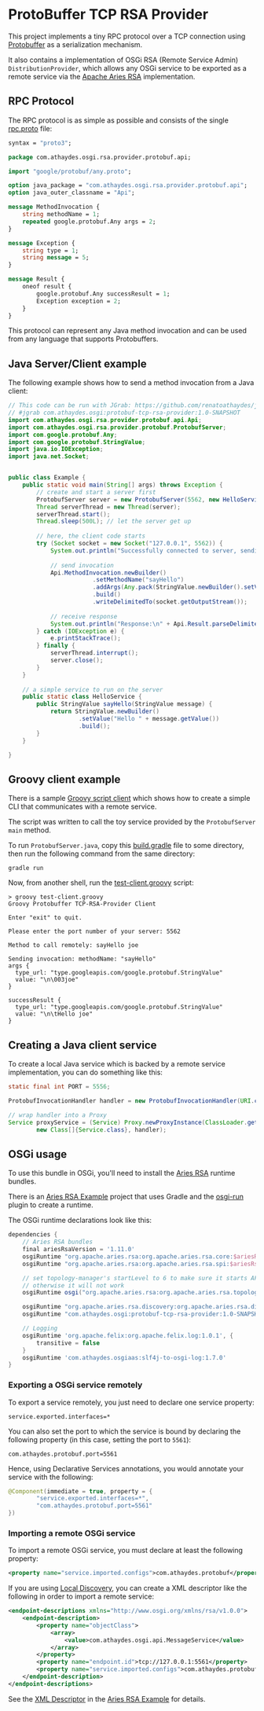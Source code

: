 # ProtoBuffer TCP RSA Provider

This project implements a tiny RPC protocol over a TCP connection using
[Protobuffer](https://developers.google.com/protocol-buffers/) as a serialization mechanism.

It also contains a implementation of OSGi RSA (Remote Service Admin) 
`DistributionProvider`, which allows any OSGi service to be exported as a remote service
via the [Apache Aries RSA](http://aries.apache.org/modules/rsa.html) implementation.

## RPC Protocol

The RPC protocol is as simple as possible and consists of the single 
[rpc.proto](protobuf-tcp-rsa-provider/src/main/proto/rpc.proto) file:

```proto
syntax = "proto3";

package com.athaydes.osgi.rsa.provider.protobuf.api;

import "google/protobuf/any.proto";

option java_package = "com.athaydes.osgi.rsa.provider.protobuf.api";
option java_outer_classname = "Api";

message MethodInvocation {
    string methodName = 1;
    repeated google.protobuf.Any args = 2;
}

message Exception {
    string type = 1;
    string message = 5;
}

message Result {
    oneof result {
        google.protobuf.Any successResult = 1;
        Exception exception = 2;
    }
}
```

This protocol can represent any Java method invocation and can be used from any language
that supports Protobuffers.

## Java Server/Client example

The following example shows how to send a method invocation from a Java client:

```java
// This code can be run with JGrab: https://github.com/renatoathaydes/jgrab
// #jgrab com.athaydes.osgi:protobuf-tcp-rsa-provider:1.0-SNAPSHOT
import com.athaydes.osgi.rsa.provider.protobuf.api.Api;
import com.athaydes.osgi.rsa.provider.protobuf.ProtobufServer;
import com.google.protobuf.Any;
import com.google.protobuf.StringValue;
import java.io.IOException;
import java.net.Socket;


public class Example {
    public static void main(String[] args) throws Exception {
        // create and start a server first
        ProtobufServer server = new ProtobufServer(5562, new HelloService());
        Thread serverThread = new Thread(server);
        serverThread.start();
        Thread.sleep(500L); // let the server get up
        
        // here, the client code starts
        try (Socket socket = new Socket("127.0.0.1", 5562)) {
            System.out.println("Successfully connected to server, sending message");
            
            // send invocation
            Api.MethodInvocation.newBuilder()
                        .setMethodName("sayHello")
                        .addArgs(Any.pack(StringValue.newBuilder().setValue("The Client!").build()))
                        .build()
                        .writeDelimitedTo(socket.getOutputStream());
            
            // receive response
            System.out.println("Response:\n" + Api.Result.parseDelimitedFrom(socket.getInputStream()));
        } catch (IOException e) {
            e.printStackTrace();
        } finally {
            serverThread.interrupt();
            server.close();
        }
    }
    
    // a simple service to run on the server
    public static class HelloService {
        public StringValue sayHello(StringValue message) {
            return StringValue.newBuilder()
                    .setValue("Hello " + message.getValue())
                    .build();
        }
    }

}
```

## Groovy client example

There is a sample [Groovy script client](protobuf-tcp-rsa-provider/src/scripts/groovy/test-client.groovy) which
shows how to create a simple CLI that communicates with a remote service.

The script was written to call the toy service provided by the `ProtobufServer` `main` method.

To run `ProtobufServer.java`, copy this [build.gradle](protobuf-tcp-rsa-provider/src/scripts/groovy/build.gradle) 
file to some directory, then run the following command from the same directory:

```
gradle run
```

Now, from another shell, run the [test-client.groovy](protobuf-tcp-rsa-provider/src/scripts/groovy/test-client.groovy)
script:

```
> groovy test-client.groovy
Groovy Protobuffer TCP-RSA-Provider Client

Enter "exit" to quit.

Please enter the port number of your server: 5562

Method to call remotely: sayHello joe

Sending invocation: methodName: "sayHello"
args {
  type_url: "type.googleapis.com/google.protobuf.StringValue"
  value: "\n\003joe"
}

successResult {
  type_url: "type.googleapis.com/google.protobuf.StringValue"
  value: "\n\tHello joe"
}
```

## Creating a Java client service

To create a local Java service which is backed by a remote service implementation, you can do something like this:

```java
static final int PORT = 5556;

ProtobufInvocationHandler handler = new ProtobufInvocationHandler(URI.create("tcp://127.0.0.1:" + PORT));

// wrap handler into a Proxy
Service proxyService = (Service) Proxy.newProxyInstance(ClassLoader.getSystemClassLoader(),
        new Class[]{Service.class}, handler);
```

## OSGi usage

To use this bundle in OSGi, you'll need to install the [Aries RSA](http://aries.apache.org/modules/rsa.html) runtime
bundles.

There is an [Aries RSA Example](https://github.com/renatoathaydes/aries-rsa-example) project that uses
Gradle and the [osgi-run](https://github.com/renatoathaydes/osgi-run) plugin to create a runtime.

The OSGi runtime declarations look like this:

```groovy
dependencies {
    // Aries RSA bundles
    final ariesRsaVersion = '1.11.0'
    osgiRuntime "org.apache.aries.rsa:org.apache.aries.rsa.core:$ariesRsaVersion"
    osgiRuntime "org.apache.aries.rsa:org.apache.aries.rsa.spi:$ariesRsaVersion"

    // set topology-manager's startLevel to 6 to make sure it starts AFTER the RSA Core,
    // otherwise it will not work
    osgiRuntime osgi("org.apache.aries.rsa:org.apache.aries.rsa.topology-manager:$ariesRsaVersion:6".toString())

    osgiRuntime "org.apache.aries.rsa.discovery:org.apache.aries.rsa.discovery.local:$ariesRsaVersion"
    osgiRuntime "com.athaydes.osgi:protobuf-tcp-rsa-provider:1.0-SNAPSHOT"

    // Logging
    osgiRuntime 'org.apache.felix:org.apache.felix.log:1.0.1', {
        transitive = false
    }
    osgiRuntime 'com.athaydes.osgiaas:slf4j-to-osgi-log:1.7.0'
}
```

### Exporting a OSGi service remotely

To export a service remotely, you just need to declare one service property:

```
service.exported.interfaces=*
```

You can also set the port to which the service is bound by declaring the following property
(in this case, setting the port to `5561`):

```
com.athaydes.protobuf.port=5561
```

Hence, using Declarative Services annotations, you would annotate your service with the following:

```java
@Component(immediate = true, property = {
        "service.exported.interfaces=*",
        "com.athaydes.protobuf.port=5561"
})
```

### Importing a remote OSGi service

To import a remote OSGi service, you must declare at least the following property:

```xml
<property name="service.imported.configs">com.athaydes.protobuf</property>
```

If you are using [Local Discovery](https://github.com/apache/aries-rsa/tree/master/discovery/local),
you can create a XML descriptor like the following in order to import a remote service:

```xml
<endpoint-descriptions xmlns="http://www.osgi.org/xmlns/rsa/v1.0.0">
    <endpoint-description>
        <property name="objectClass">
            <array>
                <value>com.athaydes.osgi.api.MessageService</value>
            </array>
        </property>
        <property name="endpoint.id">tcp://127.0.0.1:5561</property>
        <property name="service.imported.configs">com.athaydes.protobuf</property>
    </endpoint-description>
</endpoint-descriptions>
```

See the [XML Descriptor](https://github.com/renatoathaydes/aries-rsa-example/blob/master/osgi-client/src/main/resources/OSGI-INF/remote-service/server.xml)
in the [Aries RSA Example](https://github.com/renatoathaydes/aries-rsa-example) for details.
